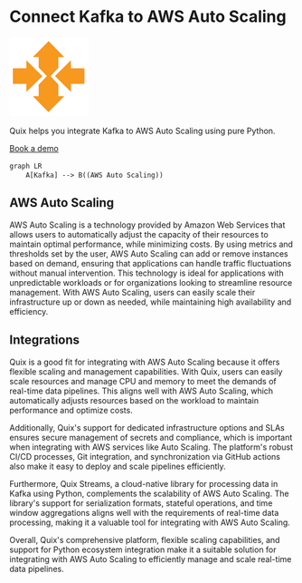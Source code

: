 # Connect Kafka to AWS Auto Scaling

![](./images/logo_1.jpg)

Quix helps you integrate Kafka to AWS Auto Scaling using pure Python.

<div>
<a class="md-button md-button--primary" href="https://share.hsforms.com/1iW0TmZzKQMChk0lxd_tGiw4yjw2?__hstc=175542013.2303933fbd746c0ac86d9ccbe9bc9100.1728383268831.1729603416735.1729620918855.31&__hssc=175542013.1.1729620918855&__hsfp=2132701734" target="_blank" style="margin-right:.5rem;">Book a demo</a>
<br/>
</div>

```mermaid
graph LR
    A[Kafka] --> B((AWS Auto Scaling))
```

## AWS Auto Scaling

AWS Auto Scaling is a technology provided by Amazon Web Services that allows users to automatically adjust the capacity of their resources to maintain optimal performance, while minimizing costs. By using metrics and thresholds set by the user, AWS Auto Scaling can add or remove instances based on demand, ensuring that applications can handle traffic fluctuations without manual intervention. This technology is ideal for applications with unpredictable workloads or for organizations looking to streamline resource management. With AWS Auto Scaling, users can easily scale their infrastructure up or down as needed, while maintaining high availability and efficiency.

## Integrations

Quix is a good fit for integrating with AWS Auto Scaling because it offers flexible scaling and management capabilities. With Quix, users can easily scale resources and manage CPU and memory to meet the demands of real-time data pipelines. This aligns well with AWS Auto Scaling, which automatically adjusts resources based on the workload to maintain performance and optimize costs.

Additionally, Quix's support for dedicated infrastructure options and SLAs ensures secure management of secrets and compliance, which is important when integrating with AWS services like Auto Scaling. The platform's robust CI/CD processes, Git integration, and synchronization via GitHub actions also make it easy to deploy and scale pipelines efficiently.

Furthermore, Quix Streams, a cloud-native library for processing data in Kafka using Python, complements the scalability of AWS Auto Scaling. The library's support for serialization formats, stateful operations, and time window aggregations aligns well with the requirements of real-time data processing, making it a valuable tool for integrating with AWS Auto Scaling.

Overall, Quix's comprehensive platform, flexible scaling capabilities, and support for Python ecosystem integration make it a suitable solution for integrating with AWS Auto Scaling to efficiently manage and scale real-time data pipelines.

